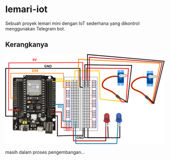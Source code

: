 # lemari-iot
Sebuah proyek lemari mini dengan IoT sederhana yang dikontrol menggunakan Telegram bot.

## Kerangkanya
<img src="https://raw.githubusercontent.com/Jauhariq/lemari-iot/main/image/esp32cuydesain.png" />

masih dalam proses pengembangan...
